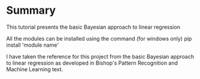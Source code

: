 # Summary
This tutorial presents the basic Bayesian approach to linear regression 

All the modules can be installed using the command (for windows only)
pip install 'module name'

I have taken the reference for this project from the basic Bayesian approach to linear regression as developed in Bishop's Pattern Recognition and Machine Learning text.
